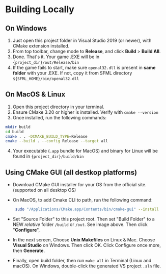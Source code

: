 # Building Locally

## On Windows

1. Just open this project folder in Visual Studio 2019 (or newer), with CMake extension installed.
2. From top toolbar, change mode to **Release**, and click **Build** > **Build All**.
3. Done. That's it. Your game .EXE will be in `{project_dir}/out/Release/bin`
4. If the game fails to start, make sure `openal32.dll` is present in **same folder** with your .EXE. If not, copy it from SFML directory `${SFML_HOME}/bin/openal32.dll`

## On MacOS & Linux

1. Open this project directory in your terminal.
2. Ensure CMake 3.20 or higher is installed. Verify with `cmake --version`
3. Once installed, run the following commands:

```bash
mkdir build
cd build
cmake . . -DCMAKE_BUILD_TYPE=Release
cmake --build . --config Release --target all

```

4. Your executable (`.app` bundle for MacOS) and binary for Linux will be found in `{project_dir}/build/bin`

## Using CMake GUI (all destkop platforms)

- Download CMake GUI installer for your OS from the official site. (supported on all desktop OS)
- On MacOS, to add Cmake CLI to path, run the following command:
  ```bash
   sudo "/Applications/CMake.app/Contents/bin/cmake-gui" --install
  ```

- Set "Source Folder" to this project root. Then set "Build Folder" to a NEW _relative_ folder `/build` or `/out`. See image above. Then click "**Configure**",
- In the next screen, Choose **Unix Makefiles** on Linux & Mac. Choose **Visual Studio** on Windows. Then click OK. Click Configure once more, then **Generate**.
- Finally, open build folder, then run `make all` in Terminal (Linux and macOS). On Windows, double-click the generated VS project `.sln` file.
